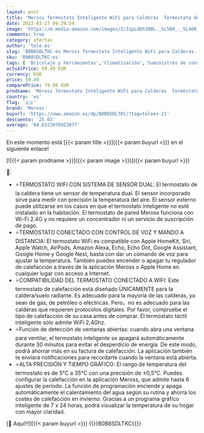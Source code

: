 ```yaml
---
layout: post
title: 'Meross Termostato Inteligente WiFi para Calderas  Termostato de Calefacción de Pared para Calderas de Gas/Agua  Compatible con Apple HomeKit  Alexa  Google Assistant  Pantalla Digital Táctil LED'
date: 2023-03-27 09:29:54
image: 'https://m.media-amazon.com/images/I/31pLdQS38BL._SL500_._SL400_.jpg'
comments: true
category: ofertas
author: 'tole.es'
slug: 'B0B8SDLTKC-es Meross Termostato Inteligente WiFi para Calderas...'
sku: 'B0B8SDLTKC-es'
tags: [ 'Bricolaje y herramientas','Climatización','Suministros de construcción','Termostatos','Termostatos programables domésticos','Termostatos y accesorios','apple','meross','🇪🇸', ]
actualPrice: 59.49 EUR
currency: EUR
price: 59.49
comparePrice: 79.99 EUR
prodname: 'Meross Termostato Inteligente WiFi para Calderas  Termostato de Calefacción de Pared para Calderas de Gas/Agua  Compatible con Apple HomeKit  Alexa  Google Assistant  Pantalla Digital Táctil LED'
country: 'es'
flag: '🇪🇸'
brand: 'Meross'
buyurl: 'https://www.amazon.es/dp/B0B8SDLTKC/?tag=tolees-21'
descuento: '25.63'
average: '64.8323076923077'
---
```


En este momento está [{{< param title >}}]({{< param buyurl >}}) en el siguiente enlace!

[![{{< param prodname >}}]({{< param image >}})]({{< param buyurl >}})

🔎:

- ⭐TERMOSTATO WIFI CON SISTEMA DE SENSOR DUAL: El termostato de la caldera tiene un sensor de temperatura dual. El sensor incorporado sirve para medir con precisión la temperatura del aire. El sensor externo puede utilizarse en los casos en que el termostato inteligente no esté instalado en la habitación. El termostato de pared Meross funciona con Wi-Fi 2.4G y no requiere un concentrador ni un servicio de suscripción de pago.
- ⭐TERMOSTATO CONECTADO CON CONTROL DE VOZ Y MANDO A DISTANCIA: El termostato WiFi es compatible con Apple HomeKit, Siri, Apple Watch, AirPods, Amazon Alexa, Echo, Echo Dot, Google Assistant, Google Home y Google Nest, basta con dar un comando de voz para ajustar la temperatura. También puedes encender o apagar tu regulador de calefacción a través de la aplicación Meross o Apple Home en cualquier lugar con acceso a Internet.
- ⭐COMPATIBILIDAD DEL TERMOSTATO CONECTADO A WIFI: Este termostato de calefacción está diseñado ÚNICAMENTE para la caldera/suelo radiante. Es adecuado para la mayoría de las calderas, ya sean de gas, de petróleo o eléctricas. Pero，no es adecuado para las calderas que requieren protocolos digitales. Por favor, compruebe el tipo de calefacción de su casa antes de comprar. El termostato táctil inteligente sólo admite WiFi 2,4Ghz.
- ⭐Función de detección de ventanas abiertas: cuando abra una ventana para ventilar, el termostato inteligente se apagará automáticamente durante 30 minutos para evitar el desperdicio de energía. De este modo, podrá ahorrar más en su factura de calefacción. La aplicación también te enviará notificaciones para recordarte cuando la ventana está abierta.
- ⭐ALTA PRECISIÓN Y TIEMPO GRÁFICO: El rango de temperatura del termostato es de 5°C a 35°C con una precisión de ±0,5°C. Puedes configurar la calefacción en la aplicación Meross, que admite hasta 6 ajustes de periodo. La función de programación enciende y apaga automáticamente el calentamiento del agua según su rutina y ahorra los costes de calefacción en invierno. Gracias a un programa gráfico inteligente de 7 x 24 horas, podrá visualizar la temperatura de su hogar con mayor claridad.

[🛒 Aquí!!!]({{< param buyurl >}})
{{<world>}}B0B8SDLTKC{{</world>}}
